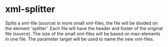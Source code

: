 # xml-splitter

Splits a xml-file (source) in more small xml-files, the file will be divided on the element 'splitter'.
Each file will have the header and footer of the original file (source).
The size of the small xml-files will be based on max-elements in one file.
The parameter target will be used to name the new xml-files.
